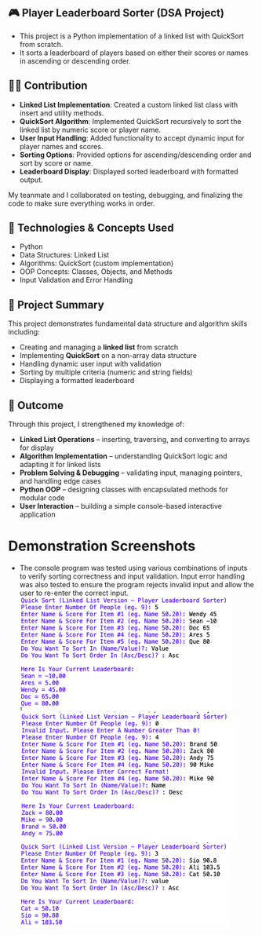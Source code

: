 ## 🎮 Player Leaderboard Sorter (DSA Project)
- This project is a Python implementation of a linked list with QuickSort from scratch.  
- It sorts a leaderboard of players based on either their scores or names in ascending or descending order.

## 👨‍💻 Contribution
- **Linked List Implementation**: Created a custom linked list class with insert and utility methods.
- **QuickSort Algorithm**: Implemented QuickSort recursively to sort the linked list by numeric score or player name.
- **User Input Handling**: Added functionality to accept dynamic input for player names and scores.
- **Sorting Options**: Provided options for ascending/descending order and sort by score or name.
- **Leaderboard Display**: Displayed sorted leaderboard with formatted output.

My teanmate and I collaborated on testing, debugging, and finalizing the code to make sure everything works in order.

## 🧰 Technologies & Concepts Used
- Python
- Data Structures: Linked List
- Algorithms: QuickSort (custom implementation)
- OOP Concepts: Classes, Objects, and Methods
- Input Validation and Error Handling

## 📜 Project Summary
This project demonstrates fundamental data structure and algorithm skills including:
- Creating and managing a **linked list** from scratch
- Implementing **QuickSort** on a non-array data structure
- Handling dynamic user input with validation
- Sorting by multiple criteria (numeric and string fields)
- Displaying a formatted leaderboard

## 🏁 Outcome
Through this project, I strengthened my knowledge of:
- **Linked List Operations** – inserting, traversing, and converting to arrays for display
- **Algorithm Implementation** – understanding QuickSort logic and adapting it for linked lists
- **Problem Solving & Debugging** – validating input, managing pointers, and handling edge cases
- **Python OOP** – designing classes with encapsulated methods for modular code
- **User Interaction** – building a simple console-based interactive application

# Demonstration Screenshots
- The console program was tested using various combinations of inputs to verify sorting correctness and input validation. Input error handling was also tested to ensure the program rejects invalid input and allow the user to re-enter the correct input.
![Validation 1](Output1.png)
![Validation 2](Output2.png)
![Validation 3](Output3.png)

